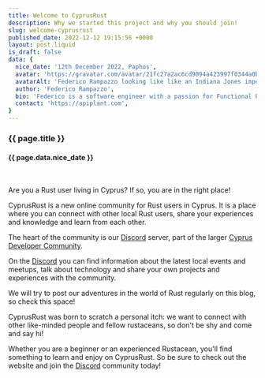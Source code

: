 ```yaml
---
title: Welcome to CyprusRust
description: Why we started this project and why you should join!
slug: welcome-cyprusrust
published_date: 2022-12-12 19:15:56 +0000
layout: post.liquid
is_draft: false
data: {
  nice_date: '12th December 2022, Paphos',
  avatar: 'https://gravatar.com/avatar/21fc27a2ac6cd9094a423997f0344a0b?s=256',
  avatarAlt: 'Federico Rampazzo looking like like an Indiana Jones impersonator',
  author: 'Federico Rampazzo',
  bio: 'Federico is a software engineer with a passion for Functional Programming, Category Theory and Strongly Typed languages.',
  contact: 'https://apiplant.com',
}
---
```


<hgroup>

### {{ page.title }}

#### {{ page.data.nice_date }}

</hgroup>

&nbsp;

Are you a Rust user living in Cyprus? 
If so, you are in the right place!

CyprusRust is a new online community for Rust users in Cyprus. 
It is a place where you can connect with other local Rust users, share your experiences and knowledge and learn from each other.

The heart of the community is our [Discord](https://discord.gg/3xKSyZM4mB) server, part of the larger [Cyprus Developer Community](https://cdc.cy).

On the [Discord](https://discord.gg/3xKSyZM4mB) you can find information about the latest local events and meetups, 
talk about technology and share your own projects and experiences with the community.

We will try to post our adventures in the world of Rust regularly on this blog, so check this space!

CyprusRust was born to scratch a personal itch: we want to connect with other like-minded people and fellow rustaceans, so don't be shy and come and say hi!

Whether you are a beginner or an experienced Rustacean, you'll find something to learn and enjoy on CyprusRust.
So be sure to check out the website and join the [Discord](https://discord.gg/3xKSyZM4mB) community today!